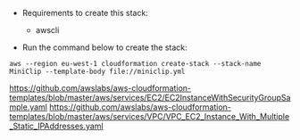 
- Requirements to create this stack:
  - awscli

- Run the command below to create the stack:

`aws --region eu-west-1 cloudformation create-stack --stack-name MiniClip --template-body file://miniclip.yml`




https://github.com/awslabs/aws-cloudformation-templates/blob/master/aws/services/EC2/EC2InstanceWithSecurityGroupSample.yaml
https://github.com/awslabs/aws-cloudformation-templates/blob/master/aws/services/VPC/VPC_EC2_Instance_With_Multiple_Static_IPAddresses.yaml